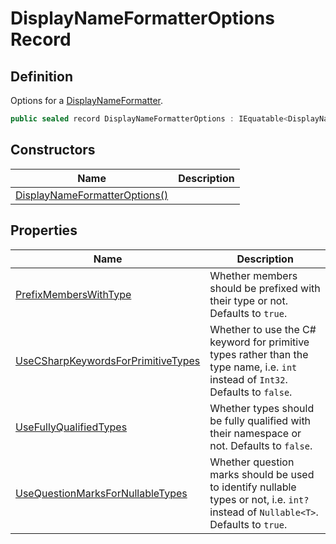 # DisplayNameFormatterOptions Record
## Definition

Options for a [DisplayNameFormatter](MrKWatkins.Reflection.Formatting.DisplayNameFormatter.md).

```c#
public sealed record DisplayNameFormatterOptions : IEquatable<DisplayNameFormatterOptions>
```

## Constructors

| Name | Description |
| ---- | ----------- |
| [DisplayNameFormatterOptions()](MrKWatkins.Reflection.Formatting.DisplayNameFormatterOptions.-ctor.md) |  |

## Properties

| Name | Description |
| ---- | ----------- |
| [PrefixMembersWithType](MrKWatkins.Reflection.Formatting.DisplayNameFormatterOptions.PrefixMembersWithType.md) | Whether members should be prefixed with their type or not. Defaults to `true`. |
| [UseCSharpKeywordsForPrimitiveTypes](MrKWatkins.Reflection.Formatting.DisplayNameFormatterOptions.UseCSharpKeywordsForPrimitiveTypes.md) | Whether to use the C# keyword for primitive types rather than the type name, i.e. `int` instead of `Int32`. Defaults to `false`. |
| [UseFullyQualifiedTypes](MrKWatkins.Reflection.Formatting.DisplayNameFormatterOptions.UseFullyQualifiedTypes.md) | Whether types should be fully qualified with their namespace or not. Defaults to `false`. |
| [UseQuestionMarksForNullableTypes](MrKWatkins.Reflection.Formatting.DisplayNameFormatterOptions.UseQuestionMarksForNullableTypes.md) | Whether question marks should be used to identify nullable types or not, i.e. `int?` instead of `Nullable<T>`. Defaults to `true`. |

